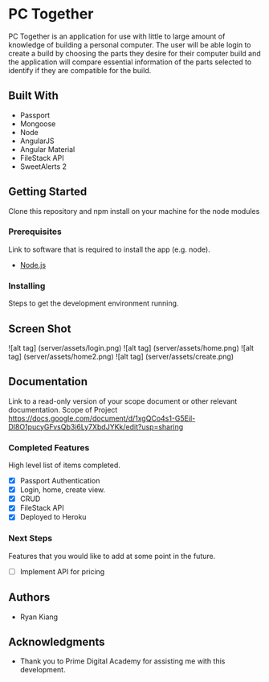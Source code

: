 # PC Together

PC Together is an application for use with little to large amount of knowledge of building a personal computer. The user will be able login to create a build by choosing the parts they desire for their computer build and the application will compare essential information of the parts selected to identify if they are compatible for the build. 

## Built With

- Passport
- Mongoose
- Node
- AngularJS
- Angular Material
- FileStack API
- SweetAlerts 2

## Getting Started

Clone this repository and npm install on your machine for the node modules

### Prerequisites

Link to software that is required to install the app (e.g. node).

- [Node.js](https://nodejs.org/en/)


### Installing

Steps to get the development environment running.

## Screen Shot

![alt tag] (server/assets/login.png)
![alt tag] (server/assets/home.png)
![alt tag] (server/assets/home2.png)
![alt tag] (server/assets/create.png)

## Documentation

Link to a read-only version of your scope document or other relevant documentation.
Scope of Project
https://docs.google.com/document/d/1xgQCo4s1-G5Eil-Dl8O1pucyGFvsQb3i6Ly7XbdJYKk/edit?usp=sharing

### Completed Features

High level list of items completed.

- [x] Passport Authentication
- [x] Login, home, create view.
- [x] CRUD
- [x] FileStack API
- [x] Deployed to Heroku

### Next Steps

Features that you would like to add at some point in the future.

- [ ] Implement API for pricing

## Authors

* Ryan Kiang


## Acknowledgments

* Thank you to Prime Digital Academy for assisting me with this development.
